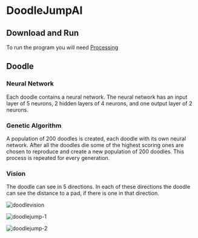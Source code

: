 # DoodleJumpAI

## Download and Run
To run the program you will need [Processing](https://processing.org/)

## Doodle
### Neural Network
Each doodle contains a neural network. The neural network has an input layer of 5 neurons, 2 hidden layers of 4 neurons, and one output layer of 2 neurons. 
### Genetic Algorithm
A population of 200 doodles is created, each doodle with its own neural network. After all the doodles die some of the highest scoring ones are chosen to reproduce and create a new population of 200 doodles. This process is repeated for every generation.
### Vision
The doodle can see in 5 directions. In each of these directions the doodle can see the distance to a pad, if there is one in that direction.

![doodlevision](https://user-images.githubusercontent.com/36581610/48689204-5c8af600-eb97-11e8-8deb-e0391667e4d7.PNG)

![doodlejump-1](https://user-images.githubusercontent.com/36581610/50392983-e7c05400-0720-11e9-8c97-523f1e3687b7.gif)

![doodlejump-2](https://user-images.githubusercontent.com/36581610/50393244-c496a400-0722-11e9-9ee5-375d67511df3.gif)
